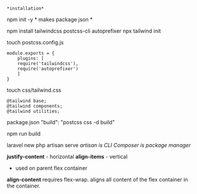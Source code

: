 	*installation*

npm init -y              *   makes package json *

npm install tailwindcss postcss-cli autoprefixer
npx tailwind init

touch postcss.config.js         
```
module.exports = {
	plugins: [
	require('tailwindcss'),
	require('autoprefixer')
	]
}
```

touch css/tailwind.css  

``` 
@tailwind base;
@tailwind components;
@tailwind utilities;
```

package.json 
"build": "postcss css -d build"

npm run build


laravel new
php artisan serve  *artisan is CLI* *Composer is package manager*

**justify-content** - horizontal 
**align-items** - vertical
 - used on parent flex container 

 <div class="flex justify-between"></div>

 **align-content** requires flex-wrap. aligns all content of the flex container in the container. 

  <div class="flex flex-wrap content-end"></div>
